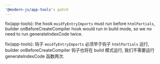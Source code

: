 ```yaml
---
'@modern-js/app-tools': patch
---
```


fix(app-tools): the hook `moidfyEntryImports` must run before `htmlPartials`,
builder onBeforeCreateCompiler hook would run in build mode, so we no need to run generateIndexCode twice.

fix(app-tools): 钩子 `moidfyEntryImports` 必须早于钩子 `htmlPartials` 运行,
builder onBeforeCreateCompiler 钩子也将在 build 模式运行, 我们不需要运行 generateIndexCode 函数两次.
